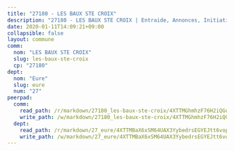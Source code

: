 ```yaml
---
title: "27180 - LES BAUX STE CROIX"
description: "27180 - LES BAUX STE CROIX | Entraide, Annonces, Initiatives"
date: 2020-01-11T14:09:21+09:00
collapsible: false
layout: commune
comm:
  nom: "LES BAUX STE CROIX"
  slug: les-baux-ste-croix
  cp: "27180"
dept:
  nom: "Eure"
  slug: eure
  num: "27"
peerpad:
  comm:
    read_path: /r/markdown/27180_les-baux-ste-croix/4XTTMGhmhzF76H2iQGuMtQg2nTLSR7AeUPhjzuNM8s8V8SVXh
    write_path: /w/markdown/27180_les-baux-ste-croix/4XTTMGhmhzF76H2iQGuMtQg2nTLSR7AeUPhjzuNM8s8V8SVXh-K3TgV7gAfWKX5G6pNarr6FMA2wE1Bv7MVNzKpp39uSwn6R1JttJ6kYPXDG8y6c4KsM9nXsiFPmJx7uh2ZAeJz5R6n3Ns4K8BUxdhnGeBTPAcKqzvZYegUnFTrDjsZdt7r1UFkoET
  dept:
    read_path: /r/markdown/27_eure/4XTTMBaX6xSM64UAX3YybedrsEGYEJtt6vopdQsPEFtGijgwg
    write_path: /w/markdown/27_eure/4XTTMBaX6xSM64UAX3YybedrsEGYEJtt6vopdQsPEFtGijgwg-K3TgUmjy61Gu7ZFzjoVmiacXP2Rc4pq6sxVCYUX3mFQZWQw9yCKsEoAMagtuW4jJTYhK96DsWW4cPmZLagvQNZ34BscGcu4btrtJibt18c1mpqofaWe6Q3RartDiuMTjY7NrsH4r
---
```


